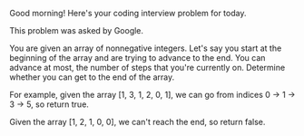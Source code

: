 Good morning! Here's your coding interview problem for today.This problem was asked by Google.You are given an array of nonnegative integers. Let's say you start at thebeginning of the array and are trying to advance to the end. You can advance atmost, the number of steps that you're currently on. Determine whether you canget to the end of the array.For example, given the array [1, 3, 1, 2, 0, 1], we can go from indices 0 -> 1-> 3 -> 5, so return true.Given the array [1, 2, 1, 0, 0], we can't reach the end, so return false.
